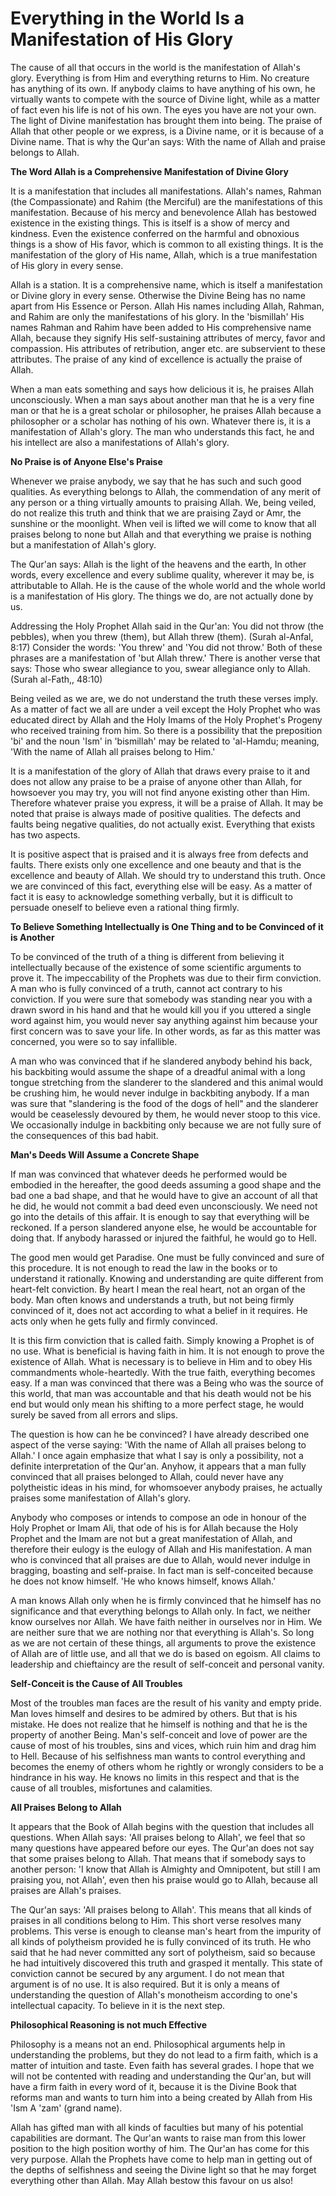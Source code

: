 Everything in the World Is a Manifestation of His Glory
=======================================================

The cause of all that occurs in the world is the manifestation of
Allah's glory. Everything is from Him and everything returns to Him. No
creature has anything of its own. If anybody claims to have anything of
his own, he virtually wants to compete with the source of Divine light,
while as a matter of fact even his life is not of his own. The eyes you
have are not your own. The light of Divine manifestation has brought
them into being. The praise of Allah that other people or we express, is
a Divine name, or it is because of a Divine name. That is why the Qur'an
says: With the name of Allah and praise belongs to Allah.

**The Word Allah is a Comprehensive Manifestation of Divine Glory**

It is a manifestation that includes all manifestations. Allah's names,
Rahman (the Compassionate) and Rahim (the Merciful) are the
manifestations of this manifestation. Because of his mercy and
benevolence Allah has bestowed existence in the existing things. This is
itself is a show of mercy and kindness. Even the existence conferred on
the harmful and obnoxious things is a show of His favor, which is common
to all existing things. It is the manifestation of the glory of His
name, Allah, which is a true manifestation of His glory in every
sense.

Allah is a station. It is a comprehensive name, which is itself a
manifestation or Divine glory in every sense. Otherwise the Divine Being
has no name apart from His Essence or Person. Allah His names including
Allah, Rahman, and Rahim are only the manifestations of his glory. In
the 'bismillah' His names Rahman and Rahim have been added to His
comprehensive name Allah, because they signify His self-sustaining
attributes of mercy, favor and compassion. His attributes of
retribution, anger etc. are subservient to these attributes. The praise
of any kind of excellence is actually the praise of Allah.

When a man eats something and says how delicious it is, he praises
Allah unconsciously. When a man says about another man that he is a very
fine man or that he is a great scholar or philosopher, he praises Allah
because a philosopher or a scholar has nothing of his own. Whatever
there is, it is a manifestation of Allah's glory. The man who
understands this fact, he and his intellect are also a manifestations of
Allah's glory.

**No Praise is of Anyone Else's Praise**

Whenever we praise anybody, we say that he has such and such good
qualities. As everything belongs to Allah, the commendation of any merit
of any person or a thing virtually amounts to praising Allah. We, being
veiled, do not realize this truth and think that we are praising Zayd or
Amr, the sunshine or the moonlight. When veil is lifted we will come to
know that all praises belong to none but Allah and that everything we
praise is nothing but a manifestation of Allah's glory.

The Qur'an says: Allah is the light of the heavens and the earth, In
other words, every excellence and every sublime quality, wherever it may
be, is attributable to Allah. He is the cause of the whole world and the
whole world is a manifestation of His glory. The things we do, are not
actually done by us.

Addressing the Holy Prophet Allah said in the Qur'an: You did not throw
(the pebbles), when you threw (them), but Allah threw (them). (Surah
al-Anfal, 8:17) Consider the words: 'You threw' and 'You did not throw.'
Both of these phrases are a manifestation of 'but Allah threw.' There is
another verse that says: Those who swear allegiance to you, swear
allegiance only to Allah. (Surah al-Fath,, 48:10)

Being veiled as we are, we do not understand the truth these verses
imply. As a matter of fact we all are under a veil except the Holy
Prophet who was educated direct by Allah and the Holy Imams of the Holy
Prophet's Progeny who received training from him. So there is a
possibility that the preposition 'bi' and the noun 'Ism' in 'bismillah'
may be related to 'al-Hamdu; meaning, 'With the name of Allah all
praises belong to Him.'

It is a manifestation of the glory of Allah that draws every praise to
it and does not allow any praise to be a praise of anyone other than
Allah, for howsoever you may try, you will not find anyone existing
other than Him. Therefore whatever praise you express, it will be a
praise of Allah. It may be noted that praise is always made of positive
qualities. The defects and faults being negative qualities, do not
actually exist. Everything that exists has two aspects.

It is positive aspect that is praised and it is always free from
defects and faults. There exists only one excellence and one beauty and
that is the excellence and beauty of Allah. We should try to understand
this truth. Once we are convinced of this fact, everything else will be
easy. As a matter of fact it is easy to acknowledge something verbally,
but it is difficult to persuade oneself to believe even a rational thing
firmly.

**To Believe Something Intellectually is One Thing and to be Convinced
of it is Another**

To be convinced of the truth of a thing is different from believing it
intellectually because of the existence of some scientific arguments to
prove it. The impeccability of the Prophets was due to their firm
conviction. A man who is fully convinced of a truth, cannot act contrary
to his conviction. If you were sure that somebody was standing near you
with a drawn sword in his hand and that he would kill you if you uttered
a single word against him, you would never say anything against him
because your first concern was to save your life. In other words, as far
as this matter was concerned, you were so to say infallible.

A man who was convinced that if he slandered anybody behind his back,
his backbiting would assume the shape of a dreadful animal with a long
tongue stretching from the slanderer to the slandered and this animal
would be crushing him, he would never indulge in backbiting anybody. If
a man was sure that "slandering is the food of the dogs of hell" and the
slanderer would be ceaselessly devoured by them, he would never stoop to
this vice. We occasionally indulge in backbiting only because we are not
fully sure of the consequences of this bad habit.

**Man's Deeds Will Assume a Concrete Shape**

If man was convinced that whatever deeds he performed would be embodied
in the hereafter, the good deeds assuming a good shape and the bad one a
bad shape, and that he would have to give an account of all that he did,
he would not commit a bad deed even unconsciously. We need not go into
the details of this affair. It is enough to say that everything will be
reckoned. If a person slandered anyone else, he would be accountable for
doing that. If anybody harassed or injured the faithful, he would go to
Hell.

The good men would get Paradise. One must be fully convinced and sure
of this procedure. It is not enough to read the law in the books or to
understand it rationally. Knowing and understanding are quite different
from heart-felt conviction. By heart I mean the real heart, not an organ
of the body. Man often knows and understands a truth, but not being
firmly convinced of it, does not act according to what a belief in it
requires. He acts only when he gets fully and firmly convinced.

It is this firm conviction that is called faith. Simply knowing a
Prophet is of no use. What is beneficial is having faith in him. It is
not enough to prove the existence of Allah. What is necessary is to
believe in Him and to obey His commandments whole-heartedly. With the
true faith, everything becomes easy. If a man was convinced that there
was a Being who was the source of this world, that man was accountable
and that his death would not be his end but would only mean his shifting
to a more perfect stage, he would surely be saved from all errors and
slips.

The question is how can he be convinced? I have already described one
aspect of the verse saying: 'With the name of Allah all praises belong
to Allah.' I once again emphasize that what I say is only a possibility,
not a definite interpretation of the Qur'an. Anyhow, it appears that a
man fully convinced that all praises belonged to Allah, could never have
any polytheistic ideas in his mind, for whomsoever anybody praises, he
actually praises some manifestation of Allah's glory.

Anybody who composes or intends to compose an ode in honour of the Holy
Prophet or Imam Ali, that ode of his is for Allah because the Holy
Prophet and the Imam are not but a great manifestation of Allah, and
therefore their eulogy is the eulogy of Allah and His manifestation. A
man who is convinced that all praises are due to Allah, would never
indulge in bragging, boasting and self-praise. In fact man is
self-conceited because he does not know himself. 'He who knows himself,
knows Allah.'

A man knows Allah only when he is firmly convinced that he himself has
no significance and that everything belongs to Allah only. In fact, we
neither know ourselves nor Allah. We have faith neither in ourselves nor
in Him. We are neither sure that we are nothing nor that everything is
Allah's. So long as we are not certain of these things, all arguments to
prove the existence of Allah are of little use, and all that we do is
based on egoism. All claims to leadership and chieftaincy are the result
of self-conceit and personal vanity.

**Self-Conceit is the Cause of All Troubles**

Most of the troubles man faces are the result of his vanity and empty
pride. Man loves himself and desires to be admired by others. But that
is his mistake. He does not realize that he himself is nothing and that
he is the property of another Being. Man's self-conceit and love of
power are the cause of most of his troubles, sins and vices, which ruin
him and drag him to Hell. Because of his selfishness man wants to
control everything and becomes the enemy of others whom he rightly or
wrongly considers to be a hindrance in his way. He knows no limits in
this respect and that is the cause of all troubles, misfortunes and
calamities.

**All Praises Belong to Allah**

It appears that the Book of Allah begins with the question that
includes all questions. When Allah says: 'All praises belong to Allah',
we feel that so many questions have appeared before our eyes. The Qur'an
does not say that some praises belong to Allah. That means that if
somebody says to another person: 'I know that Allah is Almighty and
Omnipotent, but still I am praising you, not Allah', even then his
praise would go to Allah, because all praises are Allah's praises.

The Qur'an says: 'All praises belong to Allah'. This means that all
kinds of praises in all conditions belong to Him. This short verse
resolves many problems. This verse is enough to cleanse man's heart from
the impurity of all kinds of polytheism provided he is fully convinced
of its truth. He who said that he had never committed any sort of
polytheism, said so because he had intuitively discovered this truth and
grasped it mentally. This state of conviction cannot be secured by any
argument. I do not mean that argument is of no use. It is also required.
But it is only a means of understanding the question of Allah's
monotheism according to one's intellectual capacity. To believe in it is
the next step.

**Philosophical Reasoning is not much Effective**

Philosophy is a means not an end. Philosophical arguments help in
understanding the problems, but they do not lead to a firm faith, which
is a matter of intuition and taste. Even faith has several grades. I
hope that we will not be contented with reading and understanding the
Qur'an, but will have a firm faith in every word of it, because it is
the Divine Book that reforms man and wants to turn him into a being
created by Allah from His 'Ism A 'zam' (grand name).

Allah has gifted man with all kinds of faculties but many of his
potential capabilities are dormant. The Qur'an wants to raise man from
this lower position to the high position worthy of him. The Qur'an has
come for this very purpose. Allah the Prophets have come to help man in
getting out of the depths of selfishness and seeing the Divine light so
that he may forget everything other than Allah. May Allah bestow this
favour on us also!


